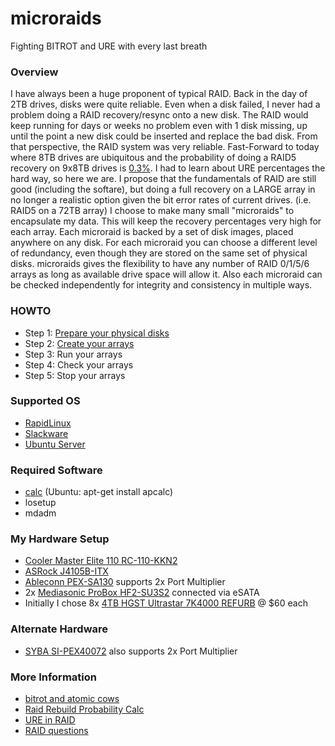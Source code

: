 # microraids
Fighting BITROT and URE with every last breath

### Overview
I have always been a huge proponent of typical RAID. 
Back in the day of 2TB drives, disks were quite reliable. 
Even when a disk failed, I never had a problem doing a RAID recovery/resync onto a new disk. 
The RAID would keep running for days or weeks no problem even with 1 disk missing, 
up until the point a new disk could be inserted and replace the bad disk. 
From that perspective, the RAID system was very reliable. 
Fast-Forward to today where 8TB drives are ubiquitous and the probability 
of doing a RAID5 recovery on 9x8TB drives is [0.3%](http://www.raid-failure.com/raid5-failure.aspx). 
I had to learn about URE percentages the hard way, so here we are. 
I propose that the fundamentals of RAID are still good (including the softare), 
but doing a full recovery on a LARGE array in no longer a realistic option 
given the bit error rates of current drives. (i.e. RAID5 on a 72TB array) 
I choose to make many small "microraids" to encapsulate my data. 
This will keep the recovery percentages very high for each array. 
Each microraid is backed by a set of disk images, placed anywhere on any disk. 
For each microraid you can choose a different level of redundancy, 
even though they are stored on the same set of physical disks. 
microraids gives the flexibility to have any number of RAID 0/1/5/6 arrays as long as available drive space will allow it. 
Also each microraid can be checked independently for integrity and consistency in multiple ways. 

### HOWTO
* Step 1: [Prepare your physical disks](https://github.com/Fullaxx/microraids/blob/master/PREPARE_EXAMPLE.md)
* Step 2: [Create your arrays](https://github.com/Fullaxx/microraids/blob/master/CREATE_EXAMPLE.md)
* Step 3: Run your arrays
* Step 4: Check your arrays
* Step 5: Stop your arrays

### Supported OS
* [RapidLinux](https://github.com/Fullaxx/RapidLinux)
* [Slackware](http://www.slackware.com/)
* [Ubuntu Server](https://ubuntu.com/)

### Required Software
* [calc](https://sourceforge.net/projects/calc/) (Ubuntu: apt-get install apcalc)
* losetup
* mdadm

### My Hardware Setup
* [Cooler Master Elite 110 RC-110-KKN2](https://www.amazon.com/dp/B00ID2FBU6)
* [ASRock J4105B-ITX](https://www.asrock.com/mb/Intel/J4105B-ITX/index.us.asp)
* [Ableconn PEX-SA130](https://www.amazon.com/dp/B07595M2MK) supports 2x Port Multiplier
* 2x [Mediasonic ProBox HF2-SU3S2](https://www.amazon.com/dp/B003X26VV4) connected via eSATA
* Initially I chose 8x [4TB HGST Ultrastar 7K4000 REFURB](https://www.amazon.com/dp/B0856WZT3B/) @ $60 each

### Alternate Hardware
* [SYBA SI-PEX40072](https://www.sybausa.com/index.php?route=product/product&product_id=155) also supports 2x Port Multiplier

### More Information
* [bitrot and atomic cows](https://arstechnica.com/information-technology/2014/01/bitrot-and-atomic-cows-inside-next-gen-filesystems/)
* [Raid Rebuild Probability Calc](http://www.raid-failure.com/raid5-failure.aspx)
* [URE in RAID](http://www.raidtips.com/raid5-ure.aspx)
* [RAID questions](https://superuser.com/questions/1288587/btrfs-raid5-or-raid6-for-data-storage)

